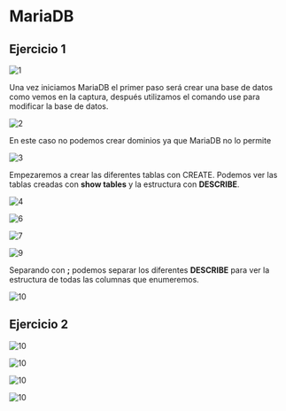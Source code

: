 # MariaDB

## Ejercicio 1


![1](img/Capturas/1.PNG)

Una vez iniciamos MariaDB el primer paso será crear una base de datos como vemos en la captura, después utilizamos el comando use para modificar la base de datos.


![2](img/Capturas/2.PNG)

En este caso no podemos crear dominios ya que MariaDB no lo permite


![3](img/Capturas/3.PNG)

Empezaremos a crear las diferentes tablas con CREATE.
Podemos ver las tablas creadas con **show tables** y la estructura con **DESCRIBE**.


![4](img/Capturas/4.PNG)



![6](img/Capturas/6.PNG)




![7](img/Capturas/7.PNG)




![9](img/Capturas/9.PNG)


Separando con **;** podemos separar los diferentes **DESCRIBE** para ver la estructura de todas las columnas que enumeremos.



![10](img/Capturas/10.PNG)



## Ejercicio 2

![10](img/Capturas/11ejercicio2.PNG)



![10](img/Capturas/12.PNG)


![10](img/Capturas/13.PNG)


![10](img/Capturas/14.PNG)




